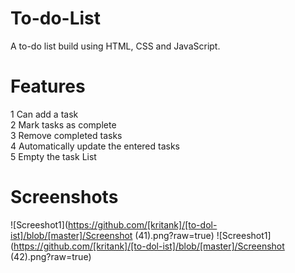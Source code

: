 # To-do-List

A to-do list build using HTML, CSS and JavaScript.

# Features
1 Can add a task <br />
2 Mark tasks as complete <br />
3 Remove completed tasks <br />
4 Automatically update the entered tasks <br />
5 Empty the task List 

# Screenshots
![Screeshot1](https://github.com/[kritank]/[to-dol-ist]/blob/[master]/Screenshot (41).png?raw=true)
![Screeshot1](https://github.com/[kritank]/[to-dol-ist]/blob/[master]/Screenshot (42).png?raw=true)
